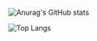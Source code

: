 
![Anurag's GitHub stats](https://github-readme-stats.vercel.app/api?username=charge1203&theme=dark&show_icons=true&theme=shadow_green)

![Top Langs](https://github-readme-stats.vercel.app/api/top-langs/?username=charge1203&layout=compact&theme=shadow_green)

<!--
**charge1203/charge1203** is a ✨ _special_ ✨ repository because its `README.md` (this file) appears on your GitHub profile.

Here are some ideas to get you started:

- 🔭 I’m currently working on ...
- 🌱 I’m currently learning ...
- 👯 I’m looking to collaborate on ...
- 🤔 I’m looking for help with ...
- 💬 Ask me about ...
- 📫 How to reach me: ...
- 😄 Pronouns: ...
- ⚡ Fun fact: ...
-->
